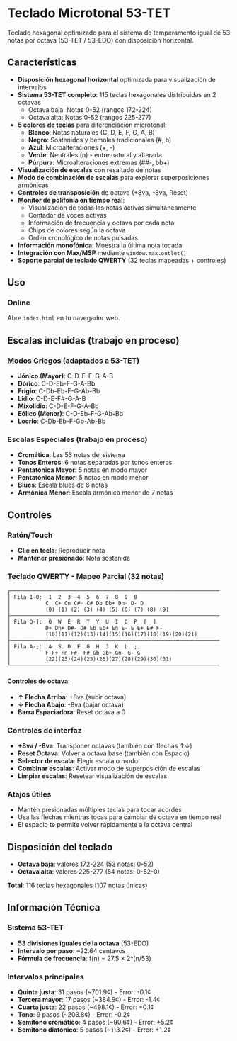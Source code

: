 # Teclado Microtonal 53-TET

Teclado hexagonal optimizado para el sistema de temperamento igual de 53 notas por octava (53-TET / 53-EDO) con disposición horizontal.

## Características

- **Disposición hexagonal horizontal** optimizada para visualización de intervalos
- **Sistema 53-TET completo**: 115 teclas hexagonales distribuidas en 2 octavas
  - Octava baja: Notas 0-52 (rangos 172-224)
  - Octava alta: Notas 0-52 (rangos 225-277)
- **5 colores de teclas** para diferenciación microtonal:
  - **Blanco**: Notas naturales (C, D, E, F, G, A, B)
  - **Negro**: Sostenidos y bemoles tradicionales (#, b)
  - **Azul**: Microalteraciones (+, -)
  - **Verde**: Neutrales (n) - entre natural y alterada
  - **Púrpura**: Microalteraciones extremas (##-, bb+)
- **Visualización de escalas** con resaltado de notas
- **Modo de combinación de escalas** para explorar superposiciones armónicas
- **Controles de transposición** de octava (+8va, -8va, Reset)
- **Monitor de polifonía en tiempo real**: 
  - Visualización de todas las notas activas simultáneamente
  - Contador de voces activas
  - Información de frecuencia y octava por cada nota
  - Chips de colores según la octava
  - Orden cronológico de notas pulsadas
- **Información monofónica**: Muestra la última nota tocada
- **Integración con Max/MSP** mediante `window.max.outlet()`
- **Soporte parcial de teclado QWERTY** (32 teclas mapeadas + controles)

## Uso

### Online
Abre `index.html` en tu navegador web.

## Escalas incluidas (trabajo en proceso)
 
### Modos Griegos (adaptados a 53-TET)
- **Jónico (Mayor)**: C-D-E-F-G-A-B
- **Dórico**: C-D-Eb-F-G-A-Bb
- **Frigio**: C-Db-Eb-F-G-Ab-Bb
- **Lidio**: C-D-E-F#-G-A-B
- **Mixolidio**: C-D-E-F-G-A-Bb
- **Eólico (Menor)**: C-D-Eb-F-G-Ab-Bb
- **Locrio**: C-Db-Eb-F-Gb-Ab-Bb

### Escalas Especiales (trabajo en proceso)
- **Cromática**: Las 53 notas del sistema
- **Tonos Enteros**: 6 notas separadas por tonos enteros
- **Pentatónica Mayor**: 5 notas en modo mayor
- **Pentatónica Menor**: 5 notas en modo menor
- **Blues**: Escala blues de 6 notas
- **Armónica Menor**: Escala armónica menor de 7 notas

## Controles

### Ratón/Touch
- **Clic en tecla**: Reproducir nota
- **Mantener presionado**: Nota sostenida

### Teclado QWERTY - Mapeo Parcial (32 notas)

```
┌──────────────────────────────────────────────────────────────────
│ Fila 1-0:  1  2  3  4  5  6  7  8  9  0                
│           C  C+ Cn C#- C# Db Db+ Dn- D- D         
│           (0) (1) (2) (3) (4) (5) (6) (7) (8) (9)
├──────────────────────────────────────────────────────────────────
│ Fila Q-]:  Q  W  E  R  T  Y  U  I  O  P  [  ]            
│           D+ Dn+ D#- D# Eb Eb+ En E- E E+ E# F-           
│           (10)(11)(12)(13)(14)(15)(16)(17)(18)(19)(20)(21)
├──────────────────────────────────────────────────────────────────
│ Fila A-;:  A  S  D  F  G  H  J  K  L  ;                  
│           F F+ Fn F#- F# Gb Gb+ Gn- G- G           
│           (22)(23)(24)(25)(26)(27)(28)(29)(30)(31)
└──────────────────────────────────────────────────────────────────
```

#### Controles de octava:
- **↑ Flecha Arriba**: +8va (subir octava)
- **↓ Flecha Abajo**: -8va (bajar octava)  
- **Barra Espaciadora**: Reset octava a 0

### Controles de interfaz
- **+8va / -8va**: Transponer octavas (también con flechas ↑↓)
- **Reset Octava**: Volver a octava base (también con Espacio)
- **Selector de escala**: Elegir escala o modo
- **Combinar escalas**: Activar modo de superposición de escalas
- **Limpiar escalas**: Resetear visualización de escalas

### Atajos útiles
- Mantén presionadas múltiples teclas para tocar acordes
- Usa las flechas mientras tocas para cambiar de octava en tiempo real
- El espacio te permite volver rápidamente a la octava central

## Disposición del teclado

- **Octava baja**: valores 172-224 (53 notas: 0-52)
- **Octava alta**: valores 225-277 (54 notas: 0-52-0)

**Total**: 116 teclas hexagonales (107 notas únicas)

## Información Técnica

### Sistema 53-TET
- **53 divisiones iguales de la octava** (53-EDO)
- **Intervalo por paso**: ~22.64 centavos
- **Fórmula de frecuencia**: f(n) = 27.5 × 2^(n/53)

### Intervalos principales
- **Quinta justa**: 31 pasos (~701.9¢) - Error: -0.1¢ 
- **Tercera mayor**: 17 pasos (~384.9¢) - Error: -1.4¢
- **Cuarta justa**: 22 pasos (~498.1¢) - Error: +0.1¢
- **Tono**: 9 pasos (~203.8¢) - Error: -0.2¢
- **Semitono cromático**: 4 pasos (~90.6¢) - Error: +5.2¢
- **Semitono diatónico**: 5 pasos (~113.2¢) - Error: +1.2¢
